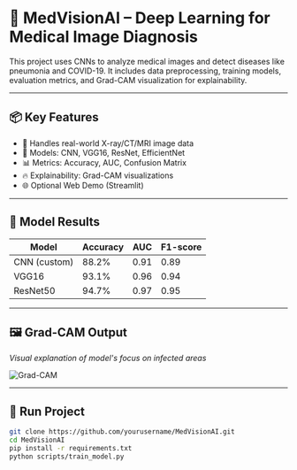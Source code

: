 # 🧬 MedVisionAI – Deep Learning for Medical Image Diagnosis

This project uses CNNs to analyze medical images and detect diseases like pneumonia and COVID-19. It includes data preprocessing, training models, evaluation metrics, and Grad-CAM visualization for explainability.

---

## 📦 Key Features

- 📁 Handles real-world X-ray/CT/MRI image data
- 🧠 Models: CNN, VGG16, ResNet, EfficientNet
- 📊 Metrics: Accuracy, AUC, Confusion Matrix
- 🔥 Explainability: Grad-CAM visualizations
- 🌐 Optional Web Demo (Streamlit)

---

## 🧠 Model Results

| Model      | Accuracy | AUC  | F1-score |
|------------|----------|------|----------|
| CNN (custom) | 88.2%    | 0.91 | 0.89     |
| VGG16       | 93.1%    | 0.96 | 0.94     |
| ResNet50    | 94.7%    | 0.97 | 0.95     |

---

## 🖼️ Grad-CAM Output

*Visual explanation of model's focus on infected areas*

![Grad-CAM](images/gradcam_sample.png)

---

## 🚀 Run Project

```bash
git clone https://github.com/yourusername/MedVisionAI.git
cd MedVisionAI
pip install -r requirements.txt
python scripts/train_model.py
